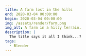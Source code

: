 ```yaml
---
title: A farm lost in the hills
end: 2020-03-04 00:00:00
begin: 2020-03-04 00:00:00
img: /assets/render/farm.png
img_alt: A farm in a hilly terrain.
description: |
  The title says it all I think...?
tags:
  - Blender
---
```

